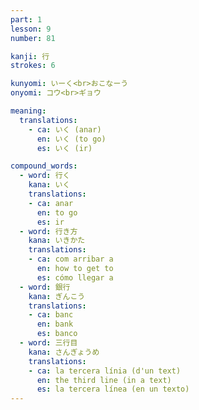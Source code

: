 ```yaml
---
part: 1
lesson: 9
number: 81

kanji: 行
strokes: 6

kunyomi: いーく<br>おこなーう
onyomi: コウ<br>ギョウ

meaning:
  translations:
    - ca: いく (anar)
      en: いく (to go)
      es: いく (ir)

compound_words:
  - word: 行く
    kana: いく
    translations:
    - ca: anar
      en: to go
      es: ir
  - word: 行き方
    kana: いきかた
    translations:
    - ca: com arribar a
      en: how to get to
      es: cómo llegar a
  - word: 銀行
    kana: ぎんこう
    translations:
    - ca: banc
      en: bank
      es: banco
  - word: 三行目
    kana: さんぎょうめ
    translations:
    - ca: la tercera línia (d'un text)
      en: the third line (in a text)
      es: la tercera línea (en un texto)
---
```

